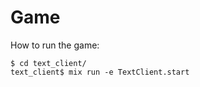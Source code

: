 # Game

How to run the game:
```shell
$ cd text_client/
text_client$ mix run -e TextClient.start
```
